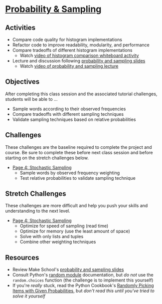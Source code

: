 # [Probability & Sampling](https://docs.google.com/presentation/d/1rX0fkg-PdG_ypu4EL_cN_dDZ96UCrZkmEXeRRdT99lI/edit#slide=id.g6e846b49fc_2_76)

## Activities
- Compare code quality for histogram implementations
- Refactor code to improve readability, modularity, and performance
- Compare tradeoffs of different histogram implementations
    - Watch [video of histogram comparison whiteboard activity]
- Lecture and discussion following [probability and sampling slides]
    - Watch [video of probability and sampling lecture]

## Objectives
After completing this class session and the associated tutorial challenges, students will be able to ...
- Sample words according to their observed frequencies
- Compare tradeoffs with different sampling techniques
- Validate sampling techniques based on relative probabilities

## Challenges
These challenges are the baseline required to complete the project and course.
Be sure to complete these before next class session and before starting on the stretch challenges below.
- [Page 4: Stochastic Sampling]
    - Sample words by observed frequency weighting
    - Test relative probabilities to validate sampling technique

## Stretch Challenges
These challenges are more difficult and help you push your skills and understanding to the next level.
- [Page 4: Stochastic Sampling]
    - Optimize for speed of sampling (read time)
    - Optimize for memory (use the least amount of space)
    - Solve with only lists and tuples
    - Combine other weighting techniques

## Resources
- Review Make School's [probability and sampling slides]
- Consult Python's [random module] documentation, but *do not* use the `random.choices` function (the challenge is to implement this yourself)
- If you're *really* stuck, read the Python Cookbook's [Randomly Picking Items with Given Probabilities], but *don't read this until you've tried to solve it yourself*


[video of histogram comparison whiteboard activity]: https://www.youtube.com/watch?v=w0F7gZbSoHg
[video of probability and sampling lecture]: https://www.youtube.com/watch?v=-fq36v2KjR8
[probability and sampling slides]: https://github.com/tech-at-du/CS-1.2-Intro-Data-Structures/blob/master/Slides/Probability.pdf
[Page 4: Stochastic Sampling]: https://www.makeschool.com/academy/tutorial/tweet-generator-data-structures-probability-with-python/stochastic-sampling-506e62a9-e8be-486f-8c72-486baa8c3454
[random module]: https://docs.python.org/3/library/random.html
[Randomly Picking Items with Given Probabilities]: https://www.safaribooksonline.com/library/view/python-cookbook-2nd/0596007973/ch04s22.html
